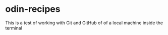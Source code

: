 # odin-recipes
This is a test of working with Git and GitHub of of a local machine inside the terminal